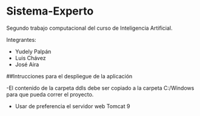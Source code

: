 # Sistema-Experto
Segundo trabajo computacional del curso de Inteligencia Artificial.

Integrantes:
* Yudely Palpán
* Luis Chávez
* José Aira

##Intrucciones para el despliegue de la aplicación

-El contenido de la carpeta ddls debe ser copiado a la 
carpeta C:/Windows para que pueda correr el proyecto. 
- Usar de preferencia el servidor web Tomcat 9